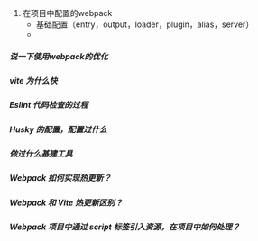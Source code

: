 1. 在项目中配置的webpack
   - 基础配置（entry，output，loader，plugin，alias，server）
   - 

##### 说一下使用webpack的优化

##### vite 为什么快

##### Eslint 代码检查的过程

##### Husky 的配置，配置过什么

##### 做过什么基建工具

##### Webpack 如何实现热更新？

##### Webpack 和 Vite 热更新区别？

##### Webpack 项目中通过 script 标签引入资源，在项目中如何处理？
